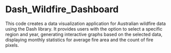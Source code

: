 # Dash_Wildfire_Dashboard
This code creates a data visualization application for Australian wildfire data using the Dash library. It provides users with the option to select a specific region and year, generating interactive graphs based on the selected data, displaying monthly statistics for average fire area and the count of fire pixels.
